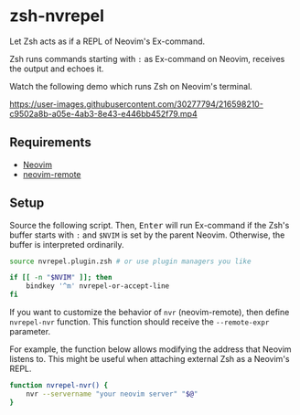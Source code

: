 # zsh-nvrepel

Let Zsh acts as if a REPL of Neovim's Ex-command.

Zsh runs commands starting with `:` as Ex-command on Neovim, receives the output and echoes it.

Watch the following demo which runs Zsh on Neovim's terminal.

https://user-images.githubusercontent.com/30277794/216598210-c9502a8b-a05e-4ab3-8e43-e446bb452f79.mp4

## Requirements

- [Neovim](https://github.com/neovim/neovim)
- [neovim-remote](https://github.com/mhinz/neovim-remote)

## Setup

Source the following script.
Then, <kbd>Enter</kbd> will run Ex-command if the Zsh's buffer starts with `:` and `$NVIM` is set by the parent Neovim.
Otherwise, the buffer is interpreted ordinarily.

``` bash
source nvrepel.plugin.zsh # or use plugin managers you like

if [[ -n "$NVIM" ]]; then
    bindkey '^m' nvrepel-or-accept-line
fi
```

If you want to customize the behavior of `nvr` (neovim-remote), then define `nvrepel-nvr` function.
This function should receive the `--remote-expr` parameter.

For example, the function below allows modifying the address that Neovim listens to.
This might be useful when attaching external Zsh as a Neovim's REPL.

``` bash
function nvrepel-nvr() {
    nvr --servername "your neovim server" "$@"
}
```
